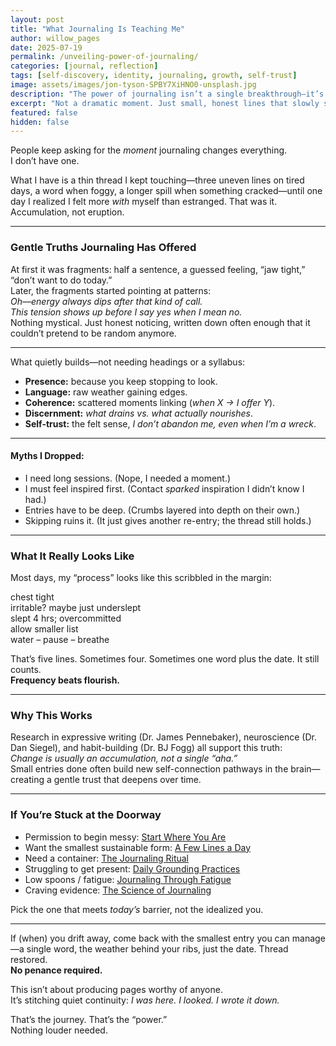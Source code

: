```yaml
---
layout: post
title: "What Journaling Is Teaching Me"
author: willow_pages
date: 2025-07-19
permalink: /unveiling-power-of-journaling/
categories: [journal, reflection]
tags: [self-discovery, identity, journaling, growth, self-trust]
image: assets/images/jon-tyson-SPBY7XiHNO0-unsplash.jpg
description: "The power of journaling isn’t a single breakthrough—it’s quiet, repeated contact with yourself until trust returns."
excerpt: "Not a dramatic moment. Just small, honest lines that slowly stitch you back to yourself."
featured: false
hidden: false
---
```


People keep asking for the *moment* journaling changes everything.  
I don’t have one.

What I have is a thin thread I kept touching—three uneven lines on tired days, a word when foggy, a longer spill when something cracked—until one day I realized I felt more *with* myself than estranged. That was it. Accumulation, not eruption.

---

### Gentle Truths Journaling Has Offered

At first it was fragments: half a sentence, a guessed feeling, “jaw tight,” “don’t want to do today.”  
Later, the fragments started pointing at patterns:  
*Oh—energy always dips after that kind of call.*  
*This tension shows up before I say yes when I mean no.*  
Nothing mystical. Just honest noticing, written down often enough that it couldn’t pretend to be random anymore.

---

What quietly builds—not needing headings or a syllabus:

- **Presence:** because you keep stopping to look.
- **Language:** raw weather gaining edges.
- **Coherence:** scattered moments linking (*when X → I offer Y*).
- **Discernment:** *what drains vs. what actually nourishes*.
- **Self-trust:** the felt sense, *I don’t abandon me, even when I’m a wreck*.

---

#### Myths I Dropped:

- I need long sessions. (Nope, I needed a moment.)
- I must feel inspired first. (Contact *sparked* inspiration I didn’t know I had.)
- Entries have to be deep. (Crumbs layered into depth on their own.)
- Skipping ruins it. (It just gives another re-entry; the thread still holds.)

---

### What It Really Looks Like

Most days, my “process” looks like this scribbled in the margin:

chest tight  
irritable? maybe just underslept  
slept 4 hrs; overcommitted  
allow smaller list  
water – pause – breathe

That’s five lines. Sometimes four. Sometimes one word plus the date. It still counts.  
**Frequency beats flourish.**

---

### Why This Works

Research in expressive writing (Dr. James Pennebaker), neuroscience (Dr. Dan Siegel), and habit-building (Dr. BJ Fogg) all support this truth:  
*Change is usually an accumulation, not a single “aha.”*  
Small entries done often build new self-connection pathways in the brain—creating a gentle trust that deepens over time.

---

### If You’re Stuck at the Doorway

- Permission to begin messy: [Start Where You Are](/start-where-you-are/)
- Want the smallest sustainable form: [A Few Lines a Day](/a-few-lines-a-day/)
- Need a container: [The Journaling Ritual](/journaling-ritual/)
- Struggling to get present: [Daily Grounding Practices](/daily-grounding-practices/)
- Low spoons / fatigue: [Journaling Through Fatigue](/journaling-through-fatigue/)
- Craving evidence: [The Science of Journaling](/journaling-science-benefits/)

Pick the one that meets *today’s* barrier, not the idealized you.

---

If (when) you drift away, come back with the smallest entry you can manage—a single word, the weather behind your ribs, just the date. Thread restored.  
**No penance required.**

This isn’t about producing pages worthy of anyone.  
It’s stitching quiet continuity: *I was here. I looked. I wrote it down.*

That’s the journey. That’s the “power.”  
Nothing louder needed.